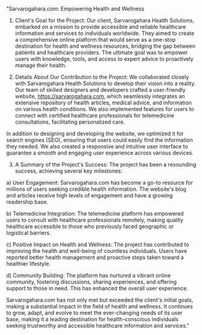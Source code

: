 "Sarvarogahara.com: Empowering Health and Wellness

1) Client's Goal for the Project:
Our client, Sarvarogahara Health Solutions, embarked on a mission to provide accessible and reliable healthcare information and services to individuals worldwide. They aimed to create a comprehensive online platform that would serve as a one-stop destination for health and wellness resources, bridging the gap between patients and healthcare providers. The ultimate goal was to empower users with knowledge, tools, and access to expert advice to proactively manage their health.

2) Details About Our Contribution to the Project:
We collaborated closely with Sarvarogahara Health Solutions to develop their vision into a reality. Our team of skilled designers and developers crafted a user-friendly website, https://sarvarogahara.com, which seamlessly integrates an extensive repository of health articles, medical advice, and information on various health conditions. We also implemented features for users to connect with certified healthcare professionals for telemedicine consultations, facilitating personalized care.

In addition to designing and developing the website, we optimized it for search engines (SEO), ensuring that users could easily find the information they needed. We also created a responsive and intuitive user interface to guarantee a smooth and engaging user experience across various devices.

3) A Summary of the Project's Success:
The project has been a resounding success, achieving several key milestones:

a) User Engagement: Sarvarogahara.com has become a go-to resource for millions of users seeking credible health information. The website's blog and articles receive high levels of engagement and have a growing readership base.

b) Telemedicine Integration: The telemedicine platform has empowered users to consult with healthcare professionals remotely, making quality healthcare accessible to those who previously faced geographic or logistical barriers.

c) Positive Impact on Health and Wellness: The project has contributed to improving the health and well-being of countless individuals. Users have reported better health management and proactive steps taken toward a healthier lifestyle.

d) Community Building: The platform has nurtured a vibrant online community, fostering discussions, sharing experiences, and offering support to those in need. This has enhanced the overall user experience.

Sarvarogahara.com has not only met but exceeded the client's initial goals, making a substantial impact in the field of health and wellness. It continues to grow, adapt, and evolve to meet the ever-changing needs of its user base, making it a leading destination for health-conscious individuals seeking trustworthy and accessible healthcare information and services."
